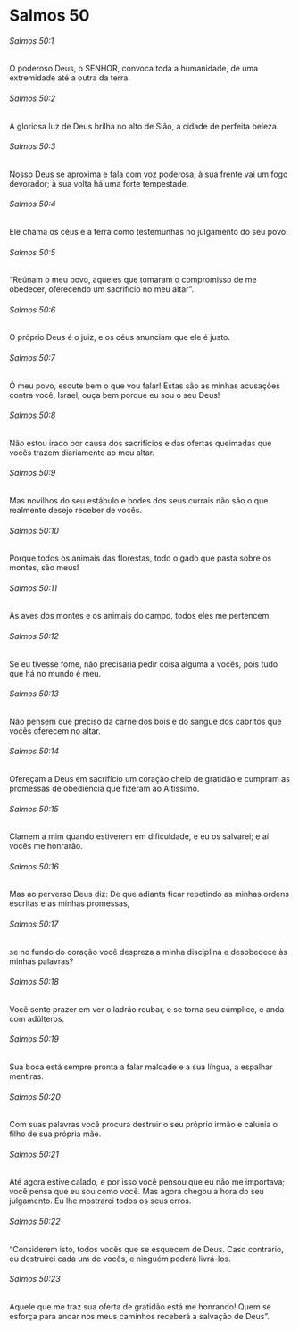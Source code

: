 # Salmos 50

###### Salmos 50:1

O poderoso Deus, o SENHOR, convoca toda a humanidade, de uma extremidade até a outra da terra.

###### Salmos 50:2

A gloriosa luz de Deus brilha no alto de Sião, a cidade de perfeita beleza.

###### Salmos 50:3

Nosso Deus se aproxima e fala com voz poderosa; à sua frente vai um fogo devorador; à sua volta há uma forte tempestade.

###### Salmos 50:4

Ele chama os céus e a terra como testemunhas no julgamento do seu povo:

###### Salmos 50:5

“Reúnam o meu povo, aqueles que tomaram o compromisso de me obedecer, oferecendo um sacrifício no meu altar”.

###### Salmos 50:6

O próprio Deus é o juiz, e os céus anunciam que ele é justo.

###### Salmos 50:7

Ó meu povo, escute bem o que vou falar! Estas são as minhas acusações contra você, Israel; ouça bem porque eu sou o seu Deus!

###### Salmos 50:8

Não estou irado por causa dos sacrifícios e das ofertas queimadas que vocês trazem diariamente ao meu altar.

###### Salmos 50:9

Mas novilhos do seu estábulo e bodes dos seus currais não são o que realmente desejo receber de vocês.

###### Salmos 50:10

Porque todos os animais das florestas, todo o gado que pasta sobre os montes, são meus!

###### Salmos 50:11

As aves dos montes e os animais do campo, todos eles me pertencem.

###### Salmos 50:12

Se eu tivesse fome, não precisaria pedir coisa alguma a vocês, pois tudo que há no mundo é meu.

###### Salmos 50:13

Não pensem que preciso da carne dos bois e do sangue dos cabritos que vocês oferecem no altar.

###### Salmos 50:14

Ofereçam a Deus em sacrifício um coração cheio de gratidão e cumpram as promessas de obediência que fizeram ao Altíssimo.

###### Salmos 50:15

Clamem a mim quando estiverem em dificuldade, e eu os salvarei; e aí vocês me honrarão.

###### Salmos 50:16

Mas ao perverso Deus diz: De que adianta ficar repetindo as minhas ordens escritas e as minhas promessas,

###### Salmos 50:17

se no fundo do coração você despreza a minha disciplina e desobedece às minhas palavras?

###### Salmos 50:18

Você sente prazer em ver o ladrão roubar, e se torna seu cúmplice, e anda com adúlteros.

###### Salmos 50:19

Sua boca está sempre pronta a falar maldade e a sua língua, a espalhar mentiras.

###### Salmos 50:20

Com suas palavras você procura destruir o seu próprio irmão e calunia o filho de sua própria mãe.

###### Salmos 50:21

Até agora estive calado, e por isso você pensou que eu não me importava; você pensa que eu sou como você. Mas agora chegou a hora do seu julgamento. Eu lhe mostrarei todos os seus erros.

###### Salmos 50:22

“Considerem isto, todos vocês que se esquecem de Deus. Caso contrário, eu destruirei cada um de vocês, e ninguém poderá livrá-los.

###### Salmos 50:23

Aquele que me traz sua oferta de gratidão está me honrando! Quem se esforça para andar nos meus caminhos receberá a salvação de Deus”.

